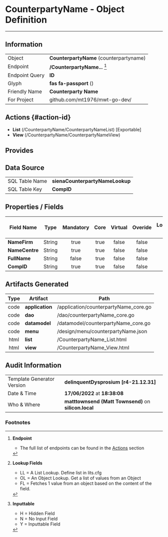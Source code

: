 # **CounterpartyName** - Object Definition
---
##  Information
|   |   |
|---|---|
|Object         |**CounterpartyName** (counterpartyname) |
|Endpoint 	    |**/CounterpartyName...** [^1]|
|Endpoint Query |**ID**|
Glyph|**fas fa-passport** ()
Friendly Name|**Counterparty Name**|
|For Project    |github.com/mt1976/mwt-go-dev/|

##  Actions {#action-id}
* **List** (/CounterpartyName/CounterpartyNameList) [Exportable]
* **View** (/CounterpartyName/CounterpartyNameView)











##  Provides







##  Data Source 
|   |   |
|---|---|
SQL Table Name       | **sienaCounterpartyNameLookup**
SQL Table Key | **CompID**



##  Properties / Fields
| Field Name| Type | Mandatory | Core | Virtual | Overide | Lookup [^2]| Lookup Object      | Lookup Field Source         | Lookup Return Value                | Inputable [^3]|DB Column|Default Value| No Change | Callout | Internal | Display | Mask |
| -- | --  | :--: | :--: | :--: |:--: |:--: |:--: |-- |-- |:--: |-- | --| :--: | :--: | :--: | -- | -- |
|**NameFirm**|String|true|true|false|false|||||Y|NameFirm||false|false|false|text||
|**NameCentre**|String|true|true|false|false|||||Y|NameCentre||false|false|false|text||
|**FullName**|String|false|true|false|false|||||Y|FullName||false|false|false|text||
|**CompID**|String|true|true|false|false|||||Y|CompID||false|false|false|text||


##  Artifacts Generated
| Type | Artifact | Path|
| :--: | -- | -- |
| code | **application** | /application/counterpartyName_core.go |
| code | **dao** | /dao/counterpartyName_core.go |
| code | **datamodel** | /datamodel/counterpartyName_core.go |
| code | **menu** | /design/menu/counterpartyName.json |
| html | **list** | /CounterpartyName_List.html |
| html | **view** | /CounterpartyName_View.html |


## Audit Information
|   |   |
|---|---|
Template Generator Version   | **delinquentDysprosium [r4-21.12.31]**
Date & Time		     | **17/06/2022** at **18:38:08**
Who & Where		     | **matttownsend (Matt Townsend)** on **silicon.local**

### Footnotes
[^1]: **Endpoint**
    * The full list of endpoints can be found in the [Actions](#action-id) section
[^2]: **Lookup Fields**
    * LL = A List Lookup. Define list in lits.cfg
    * OL = An Object Lookup. Get a list of values from an Object
    * FL = Fetches 1 value from an object based on the content of the field. 
[^3]: **Inputtable**   
    * H = Hidden Field
    * N = No Input Field
    * Y = Inputtable Field